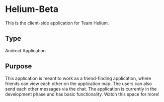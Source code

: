 # Helium-Beta

This is the client-side application for Team Helium. 


## Type

Android Application

## Purpose 

This application is meant to work as a friend-finding application, where friends can view each other on the application map. The users can also send each other messages via the chat. The application is currently in the development phase and has basic functionality. Watch this space for more!



